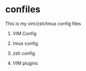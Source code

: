 # confiles
This is my vim/zsh/tmux config files

1. VIM Config

2. tmux config

3. zsh config

4. VIM plugins

